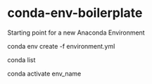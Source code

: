 # conda-env-boilerplate
Starting point for a new Anaconda Environment

conda env create -f environment.yml

conda list

conda activate env_name
